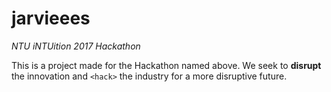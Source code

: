 # jarvieees
_NTU iNTUition 2017 Hackathon_

This is a project made for the Hackathon named above. We seek to **disrupt** the innovation and `<hack>` the industry for a 
more disruptive future.

